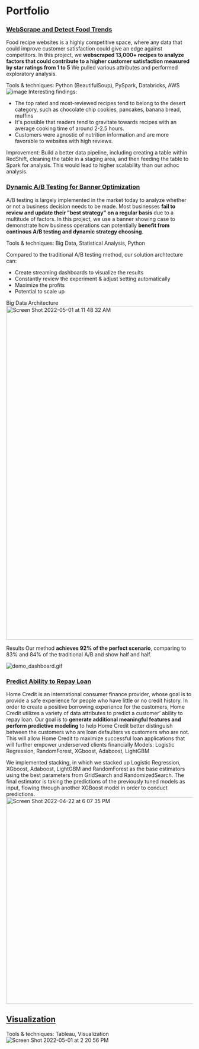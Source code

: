 # Portfolio

### [WebScrape and Detect Food Trends](https://github.com/phuongdtrn/Python-Web-Scraping-Allrecipes)
Food recipe websites is a highly competitive space, where any data that could improve customer satisfaction could give an edge against competitors. In this project, we **webscraped 13,000+ recipes to analyze factors that could contribute to a higher customer satisfaction measured by star ratings from 1 to 5** We pulled various attributes and performed exploratory analysis. 

Tools & techniques: Python (BeautifulSoup), PySpark, Databricks, AWS
![image](https://user-images.githubusercontent.com/77939423/160414750-143e899d-f307-4a64-ae54-90b713e995be.png)
Interesting findings:
- The top rated and most-reviewed recipes tend to belong to the desert category, such as chocolate chip cookies, pancakes, banana bread, muffins
- It's possible that readers tend to gravitate towards recipes with an average cooking time of around 2-2.5 hours.
- Customers were agnostic of nutrition information and are more favorable to websites with high reviews. 

Improvement: Build a better data pipeline, including creating a table within RedShift, cleaning the table in a staging area, and then feeding the table to Spark for analysis. This would lead to higher scalability than our adhoc analysis.


### [Dynamic A/B Testing for Banner Optimization](https://github.com/phuongdtrn/Dynamic-AB-Testing-for-Banner-Optimization)
A/B testing is largely implemented in the market today to analyze whether or not a business decision needs to be made. Most businesses **fail to review and update their "best strategy" on a regular basis** due to a multitude of factors. In this project, we use a banner showing case to demonstrate how business operations can potentially **benefit from continous A/B testing and dynamic strategy choosing**.

Tools & techniques: Big Data, Statistical Analysis, Python

Compared to the traditional A/B testing method, our solution archtecture can:
- Create streaming dashboards to visualize the results
- Constantly review the experiment & adjust setting automatically
- Maximize the profits
- Potential to scale up

Big Data Architecture
<img width="899" alt="Screen Shot 2022-05-01 at 11 48 32 AM" src="https://user-images.githubusercontent.com/77939423/166155894-f303b43d-7a8a-48fa-9612-599f00215666.png">

Results
Our method **achieves 92% of the perfect scenario**, comparing to 83% and 84% of the traditional A/B and show half and half.

![demo_dashboard.gif](https://github.com/xinbo-w/Dynamic-AB-Testing-for-Banner-Optimization/blob/main/demo_dashboard.gif)


### [Predict Ability to Repay Loan](https://github.com/phuongdtrn/Home-Credit-Default-Risk-Prediction)
Home Credit is an international consumer finance provider, whose goal is to provide a safe experience for people who have little or no credit history. In order to create a positive borrowing experience for the customers, Home Credit utilizes a variety of data attributes to predict a customer’ ability to repay loan. Our goal is to **generate additional meaningful features and perform predictive modeling** to help Home Credit better distinguish between the customers who are loan defaulters vs customers who are not. This will allow Home Credit to maximize successful loan applications that will further empower underserved clients financially
Models: Logistic Regression, RandomForest, XGboost, Adaboost, LightGBM  

We implemented stacking, in which we stacked up Logistic Regression, XGboost, Adaboost, LightGBM and RandomForest as the base estimators using the best parameters from GridSearch and RandomizedSearch. The final estimator is taking the predictions of the previously tuned models as input, flowing through another XGBoost model in order to conduct predictions.
<img width="557" alt="Screen Shot 2022-04-22 at 6 07 35 PM" src="https://user-images.githubusercontent.com/77939423/164815837-309ae1f4-5276-41ab-8c39-3f055752d191.png">

## [Visualization](https://public.tableau.com/app/profile/phuong.tran5157)
Tools & techniques: Tableau, Visualization
![Screen Shot 2022-05-01 at 2 20 56 PM](https://user-images.githubusercontent.com/77939423/166161304-48063321-654a-4578-9eba-9633845f240a.png)


